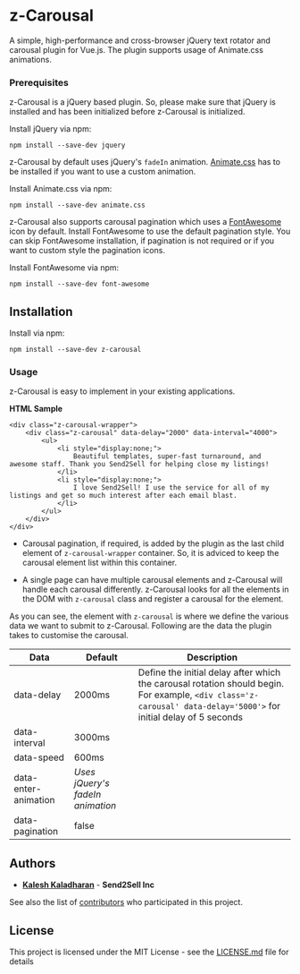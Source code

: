 # z-Carousal
A simple, high-performance and cross-browser jQuery text rotator and carousal plugin for Vue.js. The plugin supports usage of Animate.css animations.

### Prerequisites

z-Carousal is a jQuery based plugin. So, please make sure that jQuery is installed and has been initialized before z-Carousal is initialized.

Install jQuery via npm:

```
npm install --save-dev jquery
```

z-Carousal by default uses jQuery's ```fadeIn``` animation. [Animate.css](https://github.com/daneden/animate.css) has to be installed if you want to use a custom animation.

Install Animate.css via npm:

```
npm install --save-dev animate.css
```

z-Carousal also supports carousal pagination which uses a [FontAwesome](https://github.com/FortAwesome/Font-Awesome) icon by default. Install FontAwesome to use the default pagination style. You can skip FontAwesome installation, if pagination is not required or if you want to custom style the pagination icons.

Install FontAwesome via npm:

```
npm install --save-dev font-awesome
```

## Installation

Install via npm:

```
npm install --save-dev z-carousal
```

### Usage

z-Carousal is easy to implement in your existing applications.

**HTML Sample**

```
<div class="z-carousal-wrapper">
    <div class="z-carousal" data-delay="2000" data-interval="4000">
        <ul>
            <li style="display:none;">
                Beautiful templates, super-fast turnaround, and awesome staff. Thank you Send2Sell for helping close my listings!
            </li>
            <li style="display:none;">
                I love Send2Sell! I use the service for all of my listings and get so much interest after each email blast.
            </li>
        </ul>        
    </div>
</div>
```

* Carousal pagination, if required, is added by the plugin as the last child element of ```z-carousal-wrapper``` container. So, it is adviced to keep the carousal element list within this container.

* A single page can have multiple carousal elements and z-Carousal will handle each carousal differently. z-Carousal looks for all the elements in the DOM with ```z-carousal``` class and register a carousal for the element.

As you can see, the element with ```z-carousal```  is where we define the various data we want to submit to z-Carousal. Following are the data the plugin takes to customise the carousal.

| Data | Default | Description |
| ---- | ------- | ----------- |
| data-delay | 2000ms | Define the initial delay after which the carousal rotation should begin. For example, ```<div class='z-carousal' data-delay='5000'>``` for initial delay of 5 seconds |
| data-interval | 3000ms |  |
| data-speed | 600ms |  |
| data-enter-animation | *Uses jQuery's fadeIn animation* |  |
| data-pagination | false |  |

## Authors

* **[Kalesh Kaladharan](https://github.com/kalesh13)** - **Send2Sell Inc**

See also the list of [contributors](https://github.com/kalesh13/z-Carousal/contributors) who participated in this project.

## License

This project is licensed under the MIT License - see the [LICENSE.md](LICENSE.md) file for details
